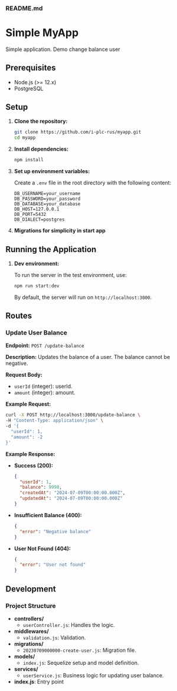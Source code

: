 ### README.md

# Simple MyApp

Simple application. Demo change balance user

## Prerequisites

- Node.js (>= 12.x)
- PostgreSQL

## Setup

1. **Clone the repository:**

    ```sh
    git clone https://github.com/i-plc-rus/myapp.git
    cd myapp
    ```

2. **Install dependencies:**

    ```sh
    npm install
    ```

3. **Set up environment variables:**

    Create a `.env` file in the root directory with the following content:

    ```dotenv
    DB_USERNAME=your_username
    DB_PASSWORD=your_password
    DB_DATABASE=your_database
    DB_HOST=127.0.0.1
    DB_PORT=5432
    DB_DIALECT=postgres
    ```

    
4. **Migrations for simplicity in start app**

## Running the Application

1. **Dev environment:**

    To run the server in the test environment, use:

    ```sh
    npm run start:dev
    ```

    By default, the server will run on `http://localhost:3000`.

## Routes

### Update User Balance

**Endpoint:** `POST /update-balance`

**Description:** Updates the balance of a user. The balance cannot be negative.

**Request Body:**

- `userId` (integer): userId.
- `amount` (integer): amount.

**Example Request:**

```sh
curl -X POST http://localhost:3000/update-balance \
-H "Content-Type: application/json" \
-d '{
  "userId": 1,
  "amount": -2
}'
```

**Example Response:**

- **Success (200):**

    ```json
    {
      "userId": 1,
      "balance": 9998,
      "createdAt": "2024-07-09T00:00:00.000Z",
      "updatedAt": "2024-07-09T00:00:00.000Z"
    }
    ```

- **Insufficient Balance (400):**

    ```json
    {
      "error": "Negative balance"
    }
    ```

- **User Not Found (404):**

    ```json
    {
      "error": "User not found"
    }
    ```

## Development

### Project Structure

- **controllers/**
  - `userController.js`: Handles the logic.
- **middlewares/**
  - `validation.js`: Validation.
- **migrations/**
  - `20230709000000-create-user.js`: Migration file.
- **models/**
  - `index.js`: Sequelize setup and model definition.
- **services/**
  - `userService.js`: Business logic for updating user balance.
- **index.js**: Entry point
